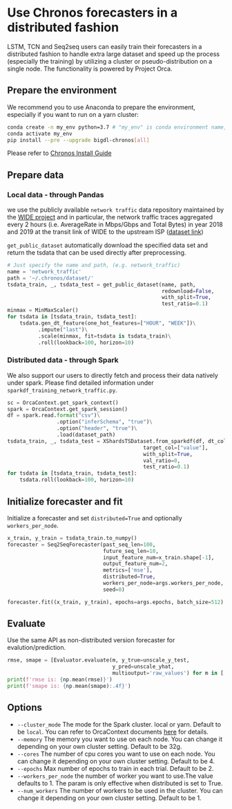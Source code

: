 # Use Chronos forecasters in a distributed fashion
LSTM, TCN and Seq2seq users can easily train their forecasters in a distributed fashion to handle extra large dataset and speed up the process (especially the training) by utilizing a cluster or pseudo-distribution on a single node. The functionality is powered by Project Orca.

## Prepare the environment
We recommend you to use Anaconda to prepare the environment, especially if you want to run on a yarn cluster:
```bash
conda create -n my_env python=3.7 # "my_env" is conda environment name, you can use any name you like.
conda activate my_env
pip install --pre --upgrade bigdl-chronos[all]
```
Please refer to [Chronos Install Guide](https://bigdl.readthedocs.io/en/latest/doc/Chronos/Overview/chronos.html#install)

## Prepare data
### Local data - through Pandas
we use the publicly available `network traffic` data repository maintained by the [WIDE project](http://mawi.wide.ad.jp/mawi/) and in particular, the network traffic traces aggregated every 2 hours (i.e. AverageRate in Mbps/Gbps and Total Bytes) in year 2018 and 2019 at the transit link of WIDE to the upstream ISP ([dataset link](http://mawi.wide.ad.jp/~agurim/dataset/))

`get_public_dataset` automatically download the specified data set and return the tsdata that can be used directly after preprocessing.
```python
# Just specify the name and path, (e.g. network_traffic)
name = 'network_traffic'
path = '~/.chronos/dataset/'
tsdata_train, _, tsdata_test = get_public_dataset(name, path,
                                                  redownload=False,
                                                  with_split=True,
                                                  test_ratio=0.1)
minmax = MinMaxScaler()
for tsdata in [tsdata_train, tsdata_test]:
    tsdata.gen_dt_feature(one_hot_features=["HOUR", "WEEK"])\
          .impute("last")\
          .scale(minmax, fit=tsdata is tsdata_train)\
          .roll(lookback=100, horizon=10)
```
### Distributed data - through Spark
We also support our users to directly fetch and process their data natively under spark.
Please find detailed information under `sparkdf_training_network_traffic.py`.
```python
sc = OrcaContext.get_spark_context()
spark = OrcaContext.get_spark_session()
df = spark.read.format("csv")\
                .option("inferSchema", "true")\
                .option("header", "true")\
                .load(dataset_path)
tsdata_train, _, tsdata_test = XShardsTSDataset.from_sparkdf(df, dt_col="timestamp",
                                            target_col=["value"],
                                            with_split=True,
                                            val_ratio=0,
                                            test_ratio=0.1)
for tsdata in [tsdata_train, tsdata_test]:
    tsdata.roll(lookback=100, horizon=10)
```


## Initialize forecaster and fit
Initialize a forecaster and set `distributed=True` and optionally `workers_per_node`.
```python
x_train, y_train = tsdata_train.to_numpy()
forecaster = Seq2SeqForecaster(past_seq_len=100,
                               future_seq_len=10,
                               input_feature_num=x_train.shape[-1],
                               output_feature_num=2,
                               metrics=['mse'],
                               distributed=True,
                               workers_per_node=args.workers_per_node,
                               seed=0)

forecaster.fit((x_train, y_train), epochs=args.epochs, batch_size=512)
```

## Evaluate
Use the same API as non-distributed version forecaster for evalution/prediction.
```python
rmse, smape = [Evaluator.evaluate(m, y_true=unscale_y_test,
                                  y_pred=unscale_yhat,
                                  multioutput='raw_values') for m in ['rmse', 'smape']]
print(f'rmse is: {np.mean(rmse)}')
print(f'smape is: {np.mean(smape):.4f}')
```

## Options
* `--cluster_mode` The mode for the Spark cluster. local or yarn. Default to be `local`. You can refer to OrcaContext documents [here](https://bigdl.readthedocs.io/en/latest/doc/Orca/Overview/orca-context.html) for details.
* `--memory` The memory you want to use on each node. You can change it depending on your own cluster setting. Default to be 32g.
* `--cores` The number of cpu cores you want to use on each node. You can change it depending on your own cluster setting. Default to be 4.
* `--epochs` Max number of epochs to train in each trial. Default to be 2.
* `--workers_per_node` the number of worker you want to use.The value defaults to 1. The param is only effective when distributed is set to True.
* `--num_workers` The number of workers to be used in the cluster. You can change it depending on your own cluster setting. Default to be 1.